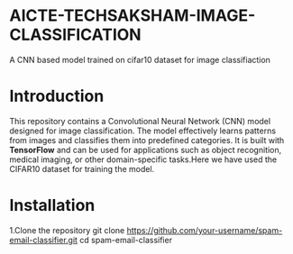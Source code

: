 # AICTE-TECHSAKSHAM-IMAGE-CLASSIFICATION
A CNN based model trained on cifar10 dataset for image classifiaction 
# Introduction  
This repository contains a Convolutional Neural Network (CNN) model designed for image classification. The model effectively learns patterns from images and classifies them into predefined categories. It is built with **TensorFlow** and can be used for applications such as object recognition, medical imaging, or other domain-specific tasks.Here we have used the CIFAR10 dataset for training the model.  

# Installation
1.Clone the repository
git clone https://github.com/your-username/spam-email-classifier.git
cd spam-email-classifier
